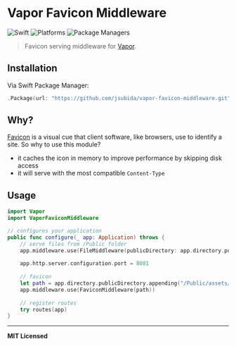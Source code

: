 # Vapor Favicon Middleware

![Swift](http://img.shields.io/badge/swift-3.0-brightgreen.svg)
![Platforms](https://img.shields.io/badge/platforms-Linux%20%7C%20OS%20X-blue.svg)
![Package Managers](https://img.shields.io/badge/package%20managers-SwiftPM-yellow.svg)

> Favicon serving middleware for [Vapor](https://vapor.codes).

## Installation

Via Swift Package Manager:

```swift
.Package(url: "https://github.com/jsubida/vapor-favicon-middleware.git", majorVersion: 1)
```

## Why?

[Favicon](https://en.wikipedia.org/wiki/Favicon) is a visual cue that client software, like browsers, use to identify a site. So why to use this module?

- it caches the icon in memory to improve performance by skipping disk access
- it will serve with the most compatible `Content-Type`

## Usage

```swift
import Vapor
import VaporFaviconMiddleware

// configures your application
public func configure(_ app: Application) throws {
    // serve files from /Public folder
    app.middleware.use(FileMiddleware(publicDirectory: app.directory.publicDirectory))
    
    app.http.server.configuration.port = 8081
    
    // favicon
    let path = app.directory.publicDirectory.appending("/Public/assets/favicon.ico")
    app.middleware.use(FaviconMiddleware(path))
    
    // register routes
    try routes(app)
}
```

---

**MIT Licensed**

